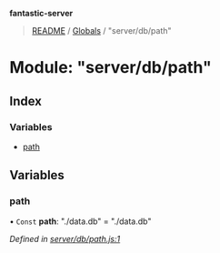 **fantastic-server**

> [README](../README.md) / [Globals](../globals.md) / "server/db/path"

# Module: "server/db/path"

## Index

### Variables

* [path](_server_db_path_.md#path)

## Variables

### path

• `Const` **path**: \"./data.db\" = "./data.db"

*Defined in [server/db/path.js:1](https://github.com/besimorhino/project-fantastic/blob/af5d0de/server/db/path.js#L1)*

